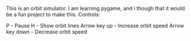 This is an orbit simulator. I am learning pygame, and i though that it would be a fun project to make this.
Controls:

P - Pause
H - Show orbit lines
Arrow key up - Increase orbit speed
Arrow key down - Decrease orbit speed